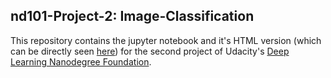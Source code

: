 ## nd101-Project-2: Image-Classification

This repository contains the jupyter notebook and it's HTML version (which can be directly seen [here](https://rawgit.com/tupini07/nd101-Project-2-Image-Classification/master/dlnd_image_classification.html)) for the second project of Udacity's [Deep Learning Nanodegree Foundation](https://www.udacity.com/course/deep-learning-nanodegree-foundation--nd101).
